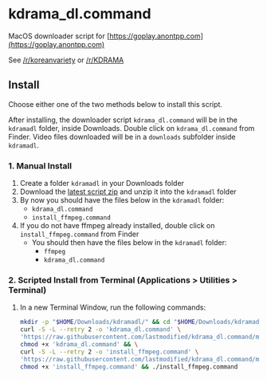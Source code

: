 # kdrama_dl.command

MacOS downloader script for [https://goplay.anontpp.com](https://goplay.anontpp.com)

See [/r/koreanvariety](https://www.reddit.com/r/koreanvariety/comments/723mtd/i_created_this_website_that_streams_korean_shows/) or [/r/KDRAMA](https://www.reddit.com/r/KDRAMA/comments/723n1y/i_created_this_website_that_streams_korean_shows/)

## Install

Choose either one of the two methods below to install this script.

After installing, the downloader script ``kdrama_dl.command`` will be in the ``kdramadl`` folder, inside Downloads. Double click on ``kdrama_dl.command`` from Finder. Video files downloaded will be in a ``downloads`` subfolder inside ``kdramadl``.

### 1. Manual Install

1. Create a folder ``kdramadl`` in your Downloads folder
1. Download the [latest script zip](https://github.com/lastmodified/kdrama_dl.command/archive/master.zip) and unzip it into the ``kdramadl`` folder
1. By now you should have the files below in the ``kdramadl`` folder:
    - ``kdrama_dl.command``
    - ``install_ffmpeg.command``
1. If you do not have ffmpeg already installed, double click on ``install_ffmpeg.command`` from Finder
    - You should then have the files below in the ``kdramadl`` folder:
        - ``ffmpeg``
        - ``kdrama_dl.command``

### 2. Scripted Install from Terminal (Applications > Utilities > Terminal)

1. In a new Terminal Window, run the following commands:
    ```bash
    mkdir -p "$HOME/Downloads/kdramadl/" && cd "$HOME/Downloads/kdramadl/" && \
    curl -S -L --retry 2 -o 'kdrama_dl.command' \
    'https://raw.githubusercontent.com/lastmodified/kdrama_dl.command/master/kdrama_dl.command' && \
    chmod +x 'kdrama_dl.command' && \
    curl -S -L --retry 2 -o 'install_ffmpeg.command' \
    'https://raw.githubusercontent.com/lastmodified/kdrama_dl.command/master/install_ffmpeg.command' && \
    chmod +x 'install_ffmpeg.command' && ./install_ffmpeg.command
    ```
